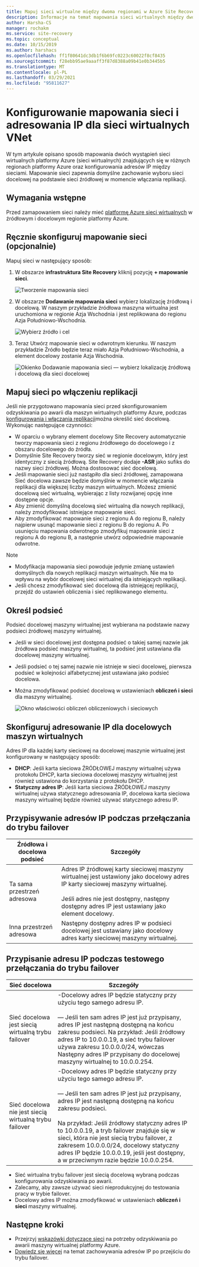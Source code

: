 ```yaml
---
title: Mapuj sieci wirtualne między dwoma regionami w Azure Site Recovery
description: Informacje na temat mapowania sieci wirtualnych między dwoma regionami świadczenia usługi Azure na potrzeby odzyskiwania po awarii maszyny wirtualnej platformy Azure przy użyciu Azure Site Recovery.
author: Harsha-CS
manager: rochakm
ms.service: site-recovery
ms.topic: conceptual
ms.date: 10/15/2019
ms.author: harshacs
ms.openlocfilehash: ff1f80641dc3db1f6b69fc0223c60022f8cf8435
ms.sourcegitcommit: f28ebb95ae9aaaff3f87d8388a09b41e0b3445b5
ms.translationtype: MT
ms.contentlocale: pl-PL
ms.lasthandoff: 03/29/2021
ms.locfileid: "95811627"
---
```

# <a name="set-up-network-mapping-and-ip-addressing-for-vnets"></a>Konfigurowanie mapowania sieci i adresowania IP dla sieci wirtualnych VNet

W tym artykule opisano sposób mapowania dwóch wystąpień sieci wirtualnych platformy Azure (sieci wirtualnych) znajdujących się w różnych regionach platformy Azure oraz konfigurowania adresów IP między sieciami. Mapowanie sieci zapewnia domyślne zachowanie wyboru sieci docelowej na podstawie sieci źródłowej w momencie włączania replikacji.

## <a name="prerequisites"></a>Wymagania wstępne

Przed zamapowaniem sieci należy mieć [platformę Azure sieci wirtualnych](../virtual-network/virtual-networks-overview.md) w źródłowym i docelowym regionie platformy Azure. 

## <a name="set-up-network-mapping-manually-optional"></a>Ręcznie skonfiguruj mapowanie sieci (opcjonalnie)

Mapuj sieci w następujący sposób:

1. W obszarze **infrastruktura Site Recovery** kliknij pozycję **+ mapowanie sieci**.

    ![ Tworzenie mapowania sieci](./media/site-recovery-network-mapping-azure-to-azure/network-mapping1.png)

3. W obszarze **Dodawanie mapowania sieci** wybierz lokalizację źródłową i docelową. W naszym przykładzie źródłowa maszyna wirtualna jest uruchomiona w regionie Azja Wschodnia i jest replikowana do regionu Azja Południowo-Wschodnia.

    ![Wybierz źródło i cel](./media/site-recovery-network-mapping-azure-to-azure/network-mapping2.png)
3. Teraz Utwórz mapowanie sieci w odwrotnym kierunku. W naszym przykładzie Źródło będzie teraz miało Azja Południowo-Wschodnia, a element docelowy zostanie Azja Wschodnia.

    ![Okienko Dodawanie mapowania sieci — wybierz lokalizację źródłową i docelową dla sieci docelowej](./media/site-recovery-network-mapping-azure-to-azure/network-mapping3.png)


## <a name="map-networks-when-you-enable-replication"></a>Mapuj sieci po włączeniu replikacji

Jeśli nie przygotowano mapowania sieci przed skonfigurowaniem odzyskiwania po awarii dla maszyn wirtualnych platformy Azure, podczas [konfigurowania i włączania replikacji](azure-to-azure-how-to-enable-replication.md)można określić sieć docelową. Wykonując następujące czynności:

- W oparciu o wybrany element docelowy Site Recovery automatycznie tworzy mapowania sieci z regionu źródłowego do docelowego i z obszaru docelowego do źródła.
- Domyślnie Site Recovery tworzy sieć w regionie docelowym, który jest identyczny z siecią źródłową. Site Recovery dodaje **-ASR** jako sufiks do nazwy sieci źródłowej. Można dostosować sieć docelową.
- Jeśli mapowanie sieci już nastąpiło dla sieci źródłowej, zamapowana Sieć docelowa zawsze będzie domyślnie w momencie włączania replikacji dla większej liczby maszyn wirtualnych. Możesz zmienić docelową sieć wirtualną, wybierając z listy rozwijanej opcję inne dostępne opcje. 
- Aby zmienić domyślną docelową sieć wirtualną dla nowych replikacji, należy zmodyfikować istniejące mapowanie sieci.
- Aby zmodyfikować mapowanie sieci z regionu A do regionu B, należy najpierw usunąć mapowanie sieci z regionu B do regionu A. Po usunięciu mapowania odwrotnego zmodyfikuj mapowanie sieci z regionu A do regionu B, a następnie utwórz odpowiednie mapowanie odwrotne.

>[!NOTE]
>* Modyfikacja mapowania sieci powoduje jedynie zmianę ustawień domyślnych dla nowych replikacji maszyn wirtualnych. Nie ma to wpływu na wybór docelowej sieci wirtualnej dla istniejących replikacji. 
>* Jeśli chcesz zmodyfikować sieć docelową dla istniejącej replikacji, przejdź do ustawień obliczenia i sieć replikowanego elementu.

## <a name="specify-a-subnet"></a>Określ podsieć

Podsieć docelowej maszyny wirtualnej jest wybierana na podstawie nazwy podsieci źródłowej maszyny wirtualnej.

- Jeśli w sieci docelowej jest dostępna podsieć o takiej samej nazwie jak źródłowa podsieć maszyny wirtualnej, ta podsieć jest ustawiana dla docelowej maszyny wirtualnej.
- Jeśli podsieć o tej samej nazwie nie istnieje w sieci docelowej, pierwsza podsieć w kolejności alfabetycznej jest ustawiana jako podsieć docelowa.
- Można zmodyfikować podsieć docelową w ustawieniach **obliczeń i sieci** dla maszyny wirtualnej.

    ![Okno właściwości obliczeń obliczeniowych i sieciowych](./media/site-recovery-network-mapping-azure-to-azure/modify-subnet.png)


## <a name="set-up-ip-addressing-for-target-vms"></a>Skonfiguruj adresowanie IP dla docelowych maszyn wirtualnych

Adres IP dla każdej karty sieciowej na docelowej maszynie wirtualnej jest konfigurowany w następujący sposób:

- **DHCP**: Jeśli karta sieciowa ŹRÓDŁOWEJ maszyny wirtualnej używa protokołu DHCP, karta sieciowa docelowej maszyny wirtualnej jest również ustawiona do korzystania z protokołu DHCP.
- **Statyczny adres IP**: Jeśli karta sieciowa ŹRÓDŁOWEJ maszyny wirtualnej używa statycznego adresowania IP, docelowa karta sieciowa maszyny wirtualnej będzie również używać statycznego adresu IP.


## <a name="ip-address-assignment-during-failover"></a>Przypisywanie adresów IP podczas przełączania do trybu failover

**Źródłowa i docelowa podsieć** | **Szczegóły**
--- | ---
Ta sama przestrzeń adresowa | Adres IP źródłowej karty sieciowej maszyny wirtualnej jest ustawiony jako docelowy adres IP karty sieciowej maszyny wirtualnej.<br/><br/> Jeśli adres nie jest dostępny, następny dostępny adres IP jest ustawiany jako element docelowy.
Inna przestrzeń adresowa | Następny dostępny adres IP w podsieci docelowej jest ustawiany jako docelowy adres karty sieciowej maszyny wirtualnej.



## <a name="ip-address-assignment-during-test-failover"></a>Przypisanie adresu IP podczas testowego przełączania do trybu failover

**Sieć docelowa** | **Szczegóły**
--- | ---
Sieć docelowa jest siecią wirtualną trybu failover | -Docelowy adres IP będzie statyczny przy użyciu tego samego adresu IP. <br/><br/>  — Jeśli ten sam adres IP jest już przypisany, adres IP jest następną dostępną na końcu zakresu podsieci. Na przykład: Jeśli źródłowy adres IP to 10.0.0.19, a sieć trybu failover używa zakresu 10.0.0.0/24, wówczas Następny adres IP przypisany do docelowej maszyny wirtualnej to 10.0.0.254.
Sieć docelowa nie jest siecią wirtualną trybu failover | -Docelowy adres IP będzie statyczny przy użyciu tego samego adresu IP.<br/><br/>  — Jeśli ten sam adres IP jest już przypisany, adres IP jest następną dostępną na końcu zakresu podsieci.<br/><br/> Na przykład: Jeśli źródłowy statyczny adres IP to 10.0.0.19, a tryb failover znajduje się w sieci, która nie jest siecią trybu failover, z zakresem 10.0.0.0/24, docelowy statyczny adres IP będzie 10.0.0.19, jeśli jest dostępny, a w przeciwnym razie będzie 10.0.0.254.

- Sieć wirtualna trybu failover jest siecią docelową wybraną podczas konfigurowania odzyskiwania po awarii.
- Zalecamy, aby zawsze używać sieci nieprodukcyjnej do testowania pracy w trybie failover.
- Docelowy adres IP można zmodyfikować w ustawieniach **obliczeń i sieci** maszyny wirtualnej.


## <a name="next-steps"></a>Następne kroki

- Przejrzyj [wskazówki dotyczące sieci](./azure-to-azure-about-networking.md) na potrzeby odzyskiwania po awarii maszyny wirtualnej platformy Azure.
- [Dowiedz się więcej](site-recovery-retain-ip-azure-vm-failover.md) na temat zachowywania adresów IP po przejściu do trybu failover.
